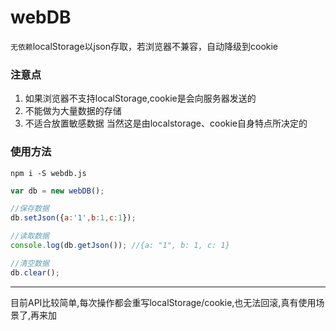 # webDB
`无依赖`localStorage以json存取，若浏览器不兼容，自动降级到cookie

### 注意点
1. 如果浏览器不支持localStorage,cookie是会向服务器发送的
2. 不能做为大量数据的存储
3. 不适合放置敏感数据
当然这是由localstorage、cookie自身特点所决定的

### 使用方法
```
npm i -S webdb.js
```

```javascript
var db = new webDB();

//保存数据
db.setJson({a:'1',b:1,c:1});

//读取数据
console.log(db.getJson()); //{a: "1", b: 1, c: 1}

//清空数据
db.clear();
```

-----------
目前API比较简单,每次操作都会重写localStorage/cookie,也无法回滚,真有使用场景了,再来加
